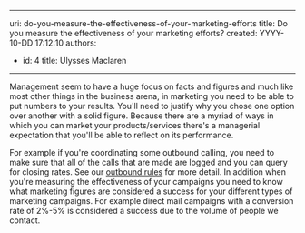 

---
uri: do-you-measure-the-effectiveness-of-your-marketing-efforts
title: Do you measure the effectiveness of your marketing efforts?
created: YYYY-10-DD 17:12:10
authors:
  - id: 4
    title: Ulysses Maclaren
---




<span class='intro'> <p>Management seem to have a huge focus on facts and figures and much like most other things in the business arena, in marketing you need to be able to put numbers to your results. You'll need to justify why you chose one option over another with a solid figure. Because there are a myriad of ways in which you can market your products/services there's a managerial expectation that you'll be able to reflect on its performance. </p> </span>

<p>​For example if you're coordinating some outbound calling, you need to make sure that all of the calls that are made are logged and you can query for closing rates. See our&#160;<a href="http&#58;//www.ssw.com.au/ssw/Standards/Rules/RulestoBetterOutboundCalls.aspx#Measure">outbound rules</a>​&#160;for more detail. In addition when you're measuring the effectiveness of your campaigns you need to know what marketing figures are considered a success for your different types of marketing campaigns. For example direct mail campaigns with a conversion rate of 2%-5% is considered a success due to the volume of people we contact.​</p>


